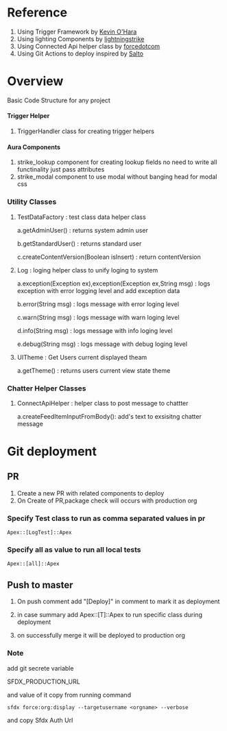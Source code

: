 # Reference

1. Using Trigger Framework by [Kevin O'Hara](https://github.com/kevinohara80/sfdc-trigger-framework)
2. Using lighting Components by [lightningstrike](https://github.com/appiphony/Strike-Components)
3. Using Connected Api helper class by [forcedotcom](https://github.com/forcedotcom/ConnectApiHelper)
4. Using Git Actions to deploy inspired by [Salto](https://github.com/salto-io/salesforce-ci-cd-org-dev)

# Overview

Basic Code Structure for any project

#### Trigger Helper

1. TriggerHandler class for creating trigger helpers

#### Aura Components

1. strike_lookup component for creating lookup fields no need to write all functinality just pass attributes
2. strike_modal component to use modal without banging head for modal css

### Utility Classes

1. TestDataFactory : test class data helper class

   a.getAdminUser() : returns system admin user

   b.getStandardUser() : returns standard user

   c.createContentVersion(Boolean isInsert) : return contentVersion

2. Log : loging helper class to unify loging to system

   a.exception(Exception ex),exception(Exception ex,String msg) : logs exception with error logging level and add exception data

   b.error(String msg) : logs message with error loging level

   c.warn(String msg) : logs message with warn loging level

   d.info(String msg) : logs message with info loging level

   e.debug(String msg) : logs message with debug loging level

3. UITheme : Get Users current displayed theam

   a.getTheme() : returns users current view state theme

### Chatter Helper Classes

1. ConnectApiHelper : helper class to post message to chattter

   a.createFeedItemInputFromBody(): add's text to exsisitng chatter message



# Git deployment

## PR 
1. Create a new PR with related components to deploy
2. On Create of PR,package check will occurs with production org

### Specify Test class to run as comma separated values in pr

    Apex::[LogTest]::Apex

### Specify all as value to run all local tests

    Apex::[all]::Apex

## Push to master
1. On push comment add "[Deploy]" in comment to mark it as deployment 
2. in case summary add Apex::[T]::Apex to run specific class during deployment


3. on successfully merge it will be deployed to production org



### Note
add git secrete variable

SFDX_PRODUCTION_URL

and value of it copy from running command

`sfdx force:org:display --targetusername <orgname> --verbose`

and copy Sfdx Auth Url